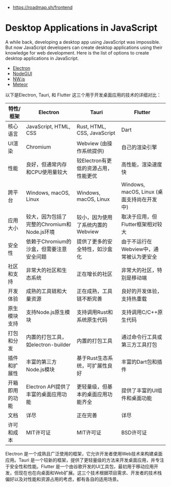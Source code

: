 - https://roadmap.sh/frontend

# Desktop Applications in JavaScript

A while back, developing a desktop app using JavaScript was  impossible. But now JavaScript developers can create desktop  applications using their knowledge for web development. Here is the list of options to create desktop applications in JavaScript.

- [Electron](https://www.electronjs.org/)
- [NodeGUI](https://docs.nodegui.org/)
- [NW.js](https://nwjs.io/)
- [Meteor](https://www.meteor.com/)



以下是Electron, Tauri, 和 Flutter 这三个用于开发桌面应用的技术的详细对比：

| 特性/框架      | Electron                                    | Tauri                                | Flutter                                    |
| -------------- | ------------------------------------------- | ------------------------------------ | ------------------------------------------ |
| 核心语言       | JavaScript, HTML, CSS                       | Rust, HTML, CSS, JavaScript          | Dart                                       |
| UI渲染         | Chromium                                    | Webview (由操作系统提供)             | 自己的渲染引擎                             |
| 性能           | 良好，但通常内存和CPU使用量较大             | 较Electron有更低的资源占用，性能更优 | 高性能，渲染速度快                         |
| 跨平台         | Windows, macOS, Linux                       | Windows, macOS, Linux                | Windows, macOS, Linux (桌面支持尚在开发中) |
| 应用大小       | 较大，因为包括了完整的Chromium和Node.js环境 | 较小，因为使用了系统内置的Webview    | 取决于应用，但Flutter框架相对较大          |
| 安全性         | 依赖于Chromium的沙盒，但需要注意安全问题    | 提供了更多的安全特性，如沙盒化       | 由于不运行在Webview中，通常被认为更安全    |
| 社区和支持     | 非常大的社区和生态系统                      | 正在增长的社区                       | 非常大的社区，特别是移动端                 |
| 开发体验       | 成熟的工具链和大量资源                      | 正在成熟，工具链不断完善             | 良好的开发体验，支持热重载                 |
| 原生模块支持   | 支持Node.js原生模块                         | 支持调用Rust和系统原生代码           | 支持调用C/C++原生代码                      |
| 打包和分发     | 内置的打包工具，如electron-builder          | 内置的打包工具                       | 通过命令行工具或第三方工具打包             |
| 插件和扩展性   | 丰富的第三方Node.js模块                     | 基于Rust生态系统，可扩展性良好       | 丰富的Dart包和插件                         |
| 开箱即用的功能 | Electron API提供了丰富的桌面应用功能        | 更轻量级，但基本的桌面应用功能齐全   | 提供了丰富的UI组件和桌面功能               |
| 文档           | 详尽                                        | 正在完善                             | 详尽                                       |
| 许可和成本     | MIT许可证                                   | MIT许可证                            | BSD许可证                                  |

Electron 是一个成熟且广泛使用的框架，它允许开发者使用Web技术来构建桌面应用。Tauri 是一个较新的框架，提供了更轻量级的方法来开发桌面应用，并专注于安全性和性能。Flutter 是一个由谷歌开发的UI工具包，最初用于移动应用开发，但现在也在向桌面和Web扩展。这三个技术根据项目需求、开发者的技术栈偏好以及对性能和资源占用的考虑，都有各自的适用场景。
